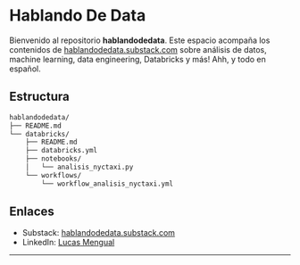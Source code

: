 # Hablando De Data

Bienvenido al repositorio **hablandodedata**. Este espacio acompaña los contenidos de [hablandodedata.substack.com](https://hablandodedata.substack.com/) sobre análisis de datos, machine learning, data engineering, Databricks y más! Ahh, y todo en español.

## Estructura

```bash
hablandodedata/
├── README.md
└── databricks/
    ├── README.md
    ├── databricks.yml
    ├── notebooks/
    │   └── analisis_nyctaxi.py
    └── workflows/
        └── workflow_analisis_nyctaxi.yml
```

## Enlaces

- Substack: [hablandodedata.substack.com](https://hablandodedata.substack.com/)
- LinkedIn: [Lucas Mengual](https://www.linkedin.com/in/lucasmengual/)

---
